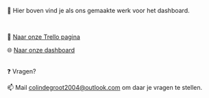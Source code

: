 📓 Hier boven vind je als ons gemaakte werk voor het dashboard.

<br>

📔 [Naar onze Trello pagina](https://trello.com/b/xllHJlkt/duurzaamhuis-colin-en-thijn) 

🌐 [Naar onze dashboard](http://31761.hosts1.ma-cloud.nl/eindresultaat/Bright/index.html) 

<br>
❓  Vragen?

📫 Mail colindegroot2004@outlook.com om daar je vragen te stellen.
